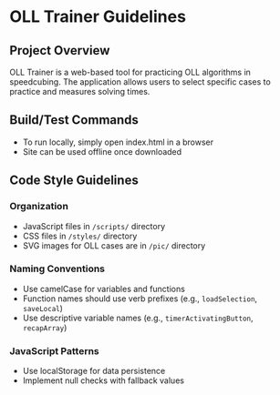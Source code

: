 # OLL Trainer Guidelines

## Project Overview
OLL Trainer is a web-based tool for practicing OLL algorithms in speedcubing. The application allows users to select specific cases to practice and measures solving times.

## Build/Test Commands
- To run locally, simply open index.html in a browser
- Site can be used offline once downloaded

## Code Style Guidelines
### Organization
- JavaScript files in `/scripts/` directory
- CSS files in `/styles/` directory
- SVG images for OLL cases are in `/pic/` directory

### Naming Conventions
- Use camelCase for variables and functions
- Function names should use verb prefixes (e.g., `loadSelection`, `saveLocal`)
- Use descriptive variable names (e.g., `timerActivatingButton`, `recapArray`)

### JavaScript Patterns
- Use localStorage for data persistence
- Implement null checks with fallback values